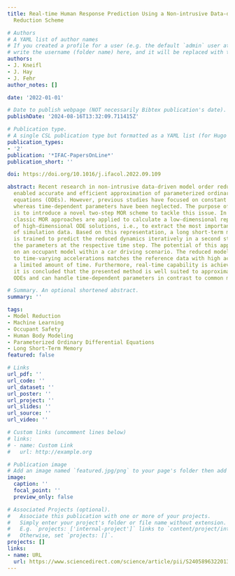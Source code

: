 ```yaml
---
title: Real-time Human Response Prediction Using a Non-intrusive Data-driven Model
  Reduction Scheme

# Authors
# A YAML list of author names
# If you created a profile for a user (e.g. the default `admin` user at `content/authors/admin/`), 
# write the username (folder name) here, and it will be replaced with their full name and linked to their profile.
authors:
- J. Kneifl
- J. Hay
- J. Fehr
author_notes: []

date: '2022-01-01'

# Date to publish webpage (NOT necessarily Bibtex publication's date).
publishDate: '2024-08-16T13:32:09.711415Z'

# Publication type.
# A single CSL publication type but formatted as a YAML list (for Hugo requirements).
publication_types:
- '2'
publication: '*IFAC-PapersOnLine*'
publication_short: ''

doi: https://doi.org/10.1016/j.ifacol.2022.09.109

abstract: Recent research in non-intrusive data-driven model order reduction (MOR)
  enabled accurate and efficient approximation of parameterized ordinary differential
  equations (ODEs). However, previous studies have focused on constant parameters,
  whereas time-dependent parameters have been neglected. The purpose of this paper
  is to introduce a novel two-step MOR scheme to tackle this issue. In a first step,
  classic MOR approaches are applied to calculate a low-dimensional representation
  of high-dimensional ODE solutions, i.e., to extract the most important features
  of simulation data. Based on this representation, a long short-term memory (LSTM)
  is trained to predict the reduced dynamics iteratively in a second step considering
  the parameters at the respective time step. The potential of this approach is demonstrated
  on an occupant model within a car driving scenario. The reduced model's response
  to time-varying accelerations matches the reference data with high accuracy for
  a limited amount of time. Furthermore, real-time capability is achieved. Accordingly,
  it is concluded that the presented method is well suited to approximate parameterized
  ODEs and can handle time-dependent parameters in contrast to common methods.

# Summary. An optional shortened abstract.
summary: ''

tags:
- Model Reduction
- Machine Learning
- Occupant Safety
- Human Body Modeling
- Parameterized Ordinary Differential Equations
- Long Short-Term Memory
featured: false

# Links
url_pdf: ''
url_code: ''
url_dataset: ''
url_poster: ''
url_project: ''
url_slides: ''
url_source: ''
url_video: ''

# Custom links (uncomment lines below)
# links:
# - name: Custom Link
#   url: http://example.org

# Publication image
# Add an image named `featured.jpg/png` to your page's folder then add a caption below.
image:
  caption: ''
  focal_point: ''
  preview_only: false

# Associated Projects (optional).
#   Associate this publication with one or more of your projects.
#   Simply enter your project's folder or file name without extension.
#   E.g. `projects: ['internal-project']` links to `content/project/internal-project/index.md`.
#   Otherwise, set `projects: []`.
projects: []
links:
- name: URL
  url: https://www.sciencedirect.com/science/article/pii/S2405896322013015
---
```

